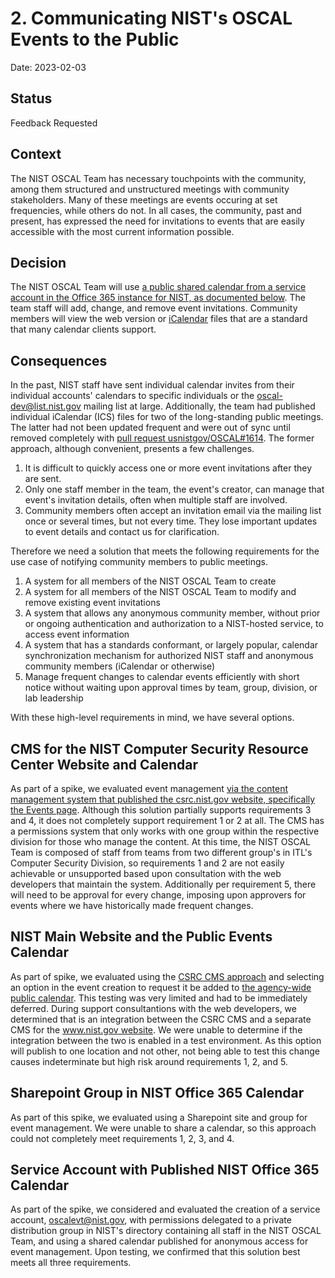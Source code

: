 # 2. Communicating NIST's OSCAL Events to the Public

Date: 2023-02-03

## Status

Feedback Requested

## Context

The NIST OSCAL Team has necessary touchpoints with the community, among them structured and unstructured meetings with community stakeholders. Many of these meetings are events occuring at set frequencies, while others do not. In all cases, the community, past and present, has expressed the need for invitations to events that are easily accessible with the most current information possible.

## Decision

The NIST OSCAL Team will use [a public shared calendar from a service account in the Office 365 instance for NIST, as documented below](#service-account-with-published-nist-office-365-calendar). The team staff will add, change, and remove event invitations. Community members will view the web version or [iCalendar](https://en.wikipedia.org/wiki/ICalendar) files that are a standard that many calendar clients support.

## Consequences

In the past, NIST staff have sent individual calendar invites from their individual accounts' calendars to specific individuals or the oscal-dev@list.nist.gov mailing list at large. Additionally, the team had published individual iCalendar (ICS) files for two of the long-standing public meetings. The latter had not been updated frequent and were out of sync until removed completely with [pull request usnistgov/OSCAL#1614](https://github.com/usnistgov/OSCAL/pull/1614). The former approach, although convenient, presents a few challenges.

1. It is difficult to quickly access one or more event invitations after they are sent.
1. Only one staff member in the team, the event's creator, can manage that event's invitation details, often when multiple staff are involved.
1. Community members often accept an invitation email via the mailing list once or several times, but not every time. They lose important updates to event details and contact us for clarification.

Therefore we need a solution that meets the following requirements for the use case of notifying community members to public meetings.

1. A system for all members of the NIST OSCAL Team to create
1. A system for all members of the NIST OSCAL Team to modify and remove existing event invitations
1. A system that allows any anonymous community member, without prior or ongoing authentication and authorization to a NIST-hosted service, to access event information
1. A system that has a standards conformant, or largely popular, calendar synchronization mechanism for authorized NIST staff and anonymous community members (iCalendar or otherwise)
1. Manage frequent changes to calendar events efficiently with short notice without waiting upon approval times by team, group, division, or lab leadership

With these high-level requirements in mind, we have several options.

## CMS for the NIST Computer Security Resource Center Website and Calendar

As part of a spike, we evaluated event management [via the content management system that published the csrc.nist.gov website, specifically the Events page](https://csrc.nist.gov/Events). Although this solution partially supports requirements 3 and 4, it does not completely support requirement 1 or 2 at all. The CMS has a permissions system that only works with one group within the respective division for those who manage the content. At this time, the NIST OSCAL Team is composed of staff from teams from two different group's in ITL's Computer Security Division, so requirements 1 and 2 are not easily achievable or unsupported based upon consultation with the web developers that maintain the system. Additionally per requirement 5, there will need to be approval for every change, imposing upon approvers for events where we have historically made frequent changes.

## NIST Main Website and the Public Events Calendar

As part of spike, we evaluated using the [CSRC CMS approach](#cms-for-the-nist-computer-security-resource-center-website-and-calendar) and selecting an option in the event creation to request it be added to [the agency-wide public calendar](https://www.nist.gov/news-events/events/calendar). This testing was very limited and had to be immediately deferred. During support consultantions with the web developers, we determined that is an integration between the CSRC CMS and a separate CMS for the [www.nist.gov website](https://www.nist.gov). We were unable to determine if the integration between the two is enabled in a test environment. As this option will publish to one location and not other, not being able to test this change causes indeterminate but high risk around requirements 1, 2, and 5.

## Sharepoint Group in NIST Office 365 Calendar

As part of this spike, we evaluated using a Sharepoint site and group for event management. We were unable to share a calendar, so this approach could not completely meet requirements 1, 2, 3, and 4.

## Service Account with Published NIST Office 365 Calendar

As part of the spike, we considered and evaluated the creation of a service account, [oscalevt@nist.gov](mailto:oscalevt@nist.gov), with permissions delegated to a private distribution group in NIST's directory containing all staff in the NIST OSCAL Team, and using a shared calendar published for anonymous access for event management. Upon testing, we confirmed that this solution best meets all three requirements.
